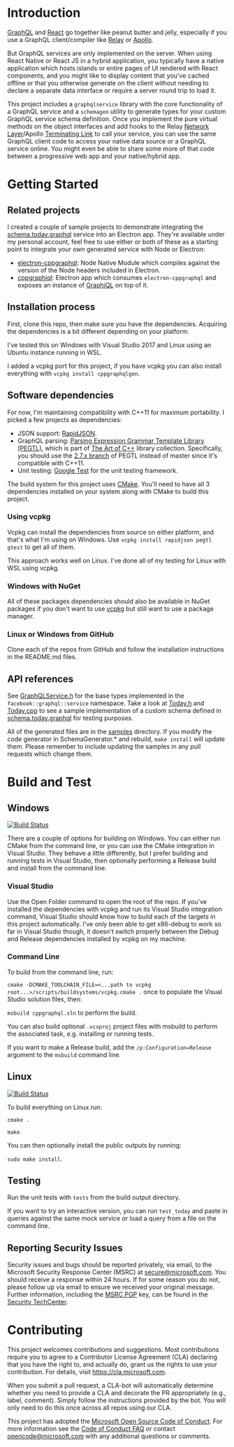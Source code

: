 # Introduction 

[GraphQL](https://graphql.org/) and [React](https://reactjs.org/) go together like peanut butter
and jelly, especially if you use a GraphQL client/compiler like [Relay](http://facebook.github.io/relay/en/)
or [Apollo](https://github.com/apollographql/apollo-client).

But GraphQL services are only implemented on the server. When using React Native or React JS in a
hybrid application, you typically have a native application which hosts islands or entire pages of
UI rendered with React components, and you might like to display content that you've cached offline
or that you otherwise generate on the client without needing to declare a separate data interface
or require a server round trip to load it.

This project includes a `graphqlservice` library with the core functionality of a GraphQL service
and a `schemagen` utility to generate types for your custom GraphQL service schema definition. Once
you implement the pure virtual methods on the object interfaces and add hooks to the Relay
[Network Layer](https://facebook.github.io/relay/docs/en/network-layer.html)/Apollo
[Terminating Link](https://www.apollographql.com/docs/link/overview.html#terminating) to call your
service, you can use the same GraphQL client code to access your native data source or a GraphQL
service online. You might even be able to share some more of that code between a progressive web
app and your native/hybrid app.

# Getting Started

## Related projects

I created a couple of sample projects to demonstrate integrating the [schema.today.graphql](./samples/schema.today.graphql)
service into an Electron app. They're available under my personal account, feel free to use either or both of these as a
starting point to integrate your own generated service with Node or Electron:
* [electron-cppgraphql](https://github.com/wravery/electron-cppgraphql): Node Native Module which compiles
against the version of the Node headers included in Electron.
* [cppgraphiql](https://github.com/wravery/cppgraphiql): Electron app which consumes `electron-cppgraphql` and
exposes an instance of [GraphiQL](https://github.com/graphql/graphiql) on top of it.

## Installation process

First, clone this repo, then make sure you have the dependencies. Acquiring the dependencies is a
bit different depending on your platform.

I've tested this on Windows with Visual Studio 2017 and Linux using an Ubuntu instance running in
WSL.

I added a vcpkg port for this project, if you have vcpkg you can also install everything with `vcpkg install cppgraphqlgen`.

## Software dependencies

For now, I'm maintaining compatibility with C++11 for maximum portability. I picked a few projects as dependencies:

- JSON support: [RapidJSON](https://github.com/Tencent/rapidjson).
- GraphQL parsing: [Parsing Expression Grammar Template Library (PEGTL)](https://github.com/taocpp/PEGTL), which is part of [The Art of C++](https://taocpp.github.io/) library collection. Specifically, you should use the [2.7.x branch](https://github.com/taocpp/PEGTL/tree/2.7.x) of PEGTL instead of master since it's compatible with C++11.
- Unit testing: [Google Test](https://github.com/google/googletest) for the unit testing framework.

The build system for this project uses [CMake](http://www.cmake.org/). You'll need to have all 3
dependencies installed on your system along with CMake to build this project.

### Using vcpkg

Vcpkg can install the dependencies from source on either platform, and that's what I'm using on
Windows. Use `vcpkg install rapidjson pegtl gtest` to get all of them.

This approach works well on Linux. I've done all of my testing for Linux with WSL using vcpkg.

### Windows with NuGet

All of these packages dependencies should also be available in NuGet packages if you don't want to
use [vcpkg](https://github.com/Microsoft/vcpkg) but still want to use a package manager.

### Linux or Windows from GitHub

Clone each of the repos from GitHub and follow the installation instructions in the README.md
files.

## API references

See [GraphQLService.h](include/graphqlservice/GraphQLService.h) for the base types implemented in
the `facebook::graphql::service` namespace. Take a look at [Today.h](include/Today.h) and [Today.cpp](Today.cpp)
to see a sample implementation of a custom schema defined in [schema.today.graphql](samples/schema.today.graphql)
for testing purposes.

All of the generated files are in the [samples](samples/) directory. If you modify the code
generator in SchemaGenerator.* and rebuild, `make install` will update them. Please remember to
include updating the samples in any pull requests which change them.

# Build and Test

## Windows

[![Build Status](https://dev.azure.com/wravery/Build%20Pipelines/_apis/build/status/CppGraphQLGen-CI-Windows?branchName=master)](https://dev.azure.com/wravery/Build%20Pipelines/_build/latest?definitionId=1&branchName=master)

There are a couple of options for building on Windows. You can either run CMake from the command
line, or you can use the CMake integration in Visual Studio. They behave a little differently, but
I prefer building and running tests in Visual Studio, then optionally performing a Release build
and install from the command line.

### Visual Studio

Use the Open Folder command to open the root of the repo. If you've installed the dependencies with
vcpkg and run its Visual Studio integration command, Visual Studio should know how to build each of
the targets in this project automatically. I've only been able to get x86-debug to work so far in
Visual Studio though, it doesn't switch properly between the Debug and Release dependencies
installed by vcpkg on my machine.

### Command Line

To build from the command line, run:

`cmake -DCMAKE_TOOLCHAIN_FILE=<...path to vcpkg root...>/scripts/buildsystems/vcpkg.cmake .` once
to populate the Visual Studio solution files, then:

`msbuild cppgraphql.sln` to perform the build.

You can also build optional `.vcxproj` project files with msbuild to perform the associated task,
e.g. installing or running tests.

If you want to make a Release build, add the `/p:Configuration=Release` argument to the `msbuild`
command line.

## Linux

[![Build Status](https://dev.azure.com/wravery/Build%20Pipelines/_apis/build/status/CppGraphQLGen-CI-Linux?branchName=master)](https://dev.azure.com/wravery/Build%20Pipelines/_build/latest?definitionId=2&branchName=master)

To build everything on Linux run:

`cmake .`

`make`

You can then optionally install the public outputs by running:

`sudo make install`.

## Testing

Run the unit tests with `tests` from the build output directory.

If you want to try an interactive version, you can run `test_today` and paste in queries against
the same mock service or load a query from a file on the command line.

## Reporting Security Issues

Security issues and bugs should be reported privately, via email, to the Microsoft Security
Response Center (MSRC) at [secure@microsoft.com](mailto:secure@microsoft.com). You should
receive a response within 24 hours. If for some reason you do not, please follow up via
email to ensure we received your original message. Further information, including the
[MSRC PGP](https://technet.microsoft.com/en-us/security/dn606155) key, can be found in
the [Security TechCenter](https://technet.microsoft.com/en-us/security/default).

# Contributing

This project welcomes contributions and suggestions.  Most contributions require you to agree to a
Contributor License Agreement (CLA) declaring that you have the right to, and actually do, grant us
the rights to use your contribution. For details, visit https://cla.microsoft.com.

When you submit a pull request, a CLA-bot will automatically determine whether you need to provide
a CLA and decorate the PR appropriately (e.g., label, comment). Simply follow the instructions
provided by the bot. You will only need to do this once across all repos using our CLA.

This project has adopted the [Microsoft Open Source Code of Conduct](https://opensource.microsoft.com/codeofconduct/).
For more information see the [Code of Conduct FAQ](https://opensource.microsoft.com/codeofconduct/faq/) or
contact [opencode@microsoft.com](mailto:opencode@microsoft.com) with any additional questions or comments.
